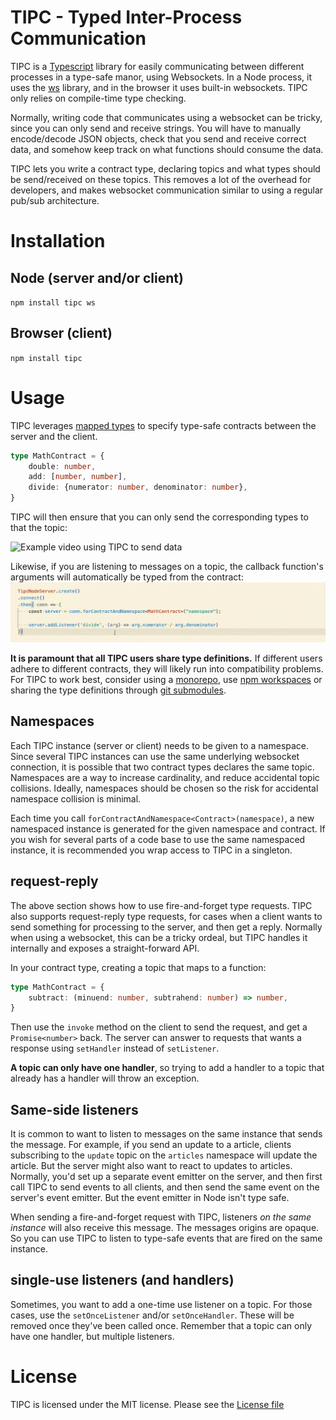 # TIPC - Typed Inter-Process Communication

TIPC is a [Typescript](https://www.typescriptlang.org/) library for easily communicating between different processes in a type-safe manor, using Websockets. In a Node process, it uses the [ws](https://www.npmjs.com/package/ws) library, and in the browser it uses built-in websockets. TIPC only relies on compile-time type checking.

Normally, writing code that communicates using a websocket can be tricky, since you can only send and receive strings. You will have to manually encode/decode JSON objects, check that you send and receive correct data, and somehow keep track on what functions should consume the data.

TIPC lets you write a contract type, declaring topics and what types should be send/received on these topics. This removes a lot of the overhead for developers, and makes websocket communication similar to using a regular pub/sub architecture.

# Installation
## Node (server and/or client)
`npm install tipc ws`
## Browser (client)
`npm install tipc`

# Usage
TIPC leverages [mapped types](https://www.typescriptlang.org/docs/handbook/2/mapped-types.html) to specify type-safe contracts between the server and the client.

```ts
type MathContract = {
    double: number,
    add: [number, number],
    divide: {numerator: number, denominator: number},
}
```
TIPC will then ensure that you can only send the corresponding types to that the topic:

![Example video using TIPC to send data](./docs/example-send.gif)

Likewise, if you are listening to messages on a topic, the callback function's arguments will automatically be typed from the contract:
![Example video using TIPC to receive data](./docs/example-listen.gif)

**It is paramount that all TIPC users share type definitions.** If different users adhere to different contracts, they will likely run into compatibility problems. For TIPC to work best, consider using a [monorepo](https://en.wikipedia.org/wiki/Monorepo), use [npm workspaces](https://docs.npmjs.com/cli/v7/using-npm/workspaces) or sharing the type definitions through [git submodules](https://git-scm.com/book/en/v2/Git-Tools-Submodules).

## Namespaces
Each TIPC instance (server or client) needs to be given to a namespace. Since several TIPC instances can use the same underlying websocket connection, it is possible that two contract types declares the same topic. Namespaces are a way to increase cardinality, and reduce accidental topic collisions. Ideally, namespaces should be chosen so the risk for accidental namespace collision is minimal. 

Each time you call `forContractAndNamespace<Contract>(namespace)`, a new namespaced instance is generated for the given namespace and contract. If you wish for several parts of a code base to use the same namespaced instance, it is recommended you wrap access to TIPC in a singleton.

## request-reply
The above section shows how to use fire-and-forget type requests. TIPC also supports request-reply type requests, for cases when a client wants to send something for processing to the server, and then get a reply. Normally when using a websocket, this can be a tricky ordeal, but TIPC handles it internally and exposes a straight-forward API.

In your contract type, creating a topic that maps to a function:

```ts
type MathContract = {
    subtract: (minuend: number, subtrahend: number) => number,
}
```

Then use the `invoke` method on the client to send the request, and get a `Promise<number>` back. The server can answer to requests that wants a response using `setHandler` instead of `setListener`. 

**A topic can only have one handler**, so trying to add a handler to a topic that already has a handler will throw an exception.

## Same-side listeners
It is common to want to listen to messages on the same instance that sends the message. For example, if you send an update to a article, clients subscribing to the `update` topic on the `articles` namespace will update the article. But the server might also want to react to updates to articles. Normally, you'd set up a separate event emitter on the server, and then first call TIPC to send events to all clients, and then send the same event on the server's event emitter. But the event emitter in Node isn't type safe.

When sending a fire-and-forget request with TIPC, listeners _on the same instance_ will also receive this message. The messages origins are opaque. So you can use TIPC to listen to type-safe events that are fired on the same instance.

## single-use listeners (and handlers)
Sometimes, you want to add a one-time use listener on a topic. For those cases, use the `setOnceListener` and/or `setOnceHandler`. These will be removed once they've been called once. Remember that a topic can only have one handler, but multiple listeners. 

# License
TIPC is licensed under the MIT license. Please see the [License file](./LICENSE)